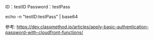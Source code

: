 ID：testID
Password：testPass

echo -n "testID:testPass" | base64

参考: https://dev.classmethod.jp/articles/apply-basic-authentication-password-with-cloudfront-functions/